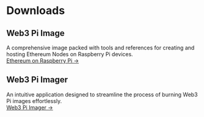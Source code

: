 # Downloads

## Web3 Pi Image

A comprehensive image packed with tools and references for creating and hosting Ethereum Nodes on Raspberry Pi
devices.  
[Ethereum on Raspberry Pi →](https://github.com/Web3-Pi/Ethereum-On-Raspberry-Pi/releases)

## Web3 Pi Imager

An intuitive application designed to streamline the process of burning Web3 Pi images effortlessly.  
[Web3 Pi Imager →](https://github.com/Web3-Pi/web3-pi-imager/releases)